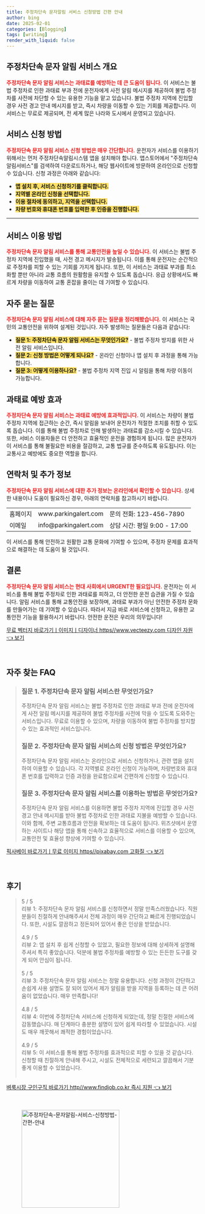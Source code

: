 ```yaml
---
title: 주정차단속 문자알림 서비스 신청방법 간편 안내
author: bing
date: 2025-02-01
categories: [Blogging]
tags: [writing]
render_with_liquid: false
---
```



<h2 id='주정차단속 문자 알림 서비스 개요'>주정차단속 문자 알림 서비스 개요</h2>

<p><b><span style="color: #ee2323;">주정차단속 문자 알림 서비스는 과태료를 예방하는 데 큰 도움이 됩니다.</span></b> 이 서비스는 불법 주정차로 인한 과태료 부과 전에 운전자에게 사전 알림 메시지를 제공하여 불법 주정차를 사전에 차단할 수 있는 유용한 기능을 맡고 있습니다. 불법 주정차 지역에 진입할 경우 사전 경고 안내 메시지를 받고, 즉시 차량을 이동할 수 있는 기회를 제공합니다. 이 서비스는 무료로 제공되며, 전 세계 많은 나라와 도시에서 운영되고 있습니다.</p>

<h2 id='서비스 신청 방법'>서비스 신청 방법</h2>

<p><b><span style="color: #ee2323;">주정차단속 문자 알림 서비스 신청 방법은 매우 간단합니다.</span></b> 운전자가 서비스를 이용하기 위해서는 먼저 주정차단속알림시스템 앱을 설치해야 합니다. 앱스토어에서 "주정차단속알림서비스"를 검색하여 다운로드하거나, 해당 웹사이트에 방문하여 온라인으로 신청할 수 있습니다. 신청 과정은 아래와 같습니다:</p>

<ul>
    <li><b><span style="background-color: #ffe066;">앱 설치 후, 서비스 신청하기를 클릭합니다.</span></b></li>
    <li><b><span style="background-color: #ffe066;">지역별 온라인 신청을 선택합니다.</span></b></li>
    <li><b><span style="background-color: #ffe066;">이용 절차에 동의하고, 지역을 선택합니다.</span></b></li>
    <li><b><span style="background-color: #ffe066;">차량 번호와 휴대폰 번호를 입력한 후 인증을 진행합니다.</span></b></li>
</ul>

<hr />

<h2 id='서비스 이용 방법'>서비스 이용 방법</h2>

<p><b><span style="color: #ee2323;">주정차단속 문자 알림 서비스를 통해 교통안전을 높일 수 있습니다.</span></b> 이 서비스는 불법 주정차 지역에 진입했을 때, 사전 경고 메시지가 발송됩니다. 이를 통해 운전자는 순간적으로 주정차를 피할 수 있는 기회를 가지게 됩니다. 또한, 이 서비스는 과태료 부과를 최소화할 뿐만 아니라 교통 흐름의 원활함을 유지할 수 있도록 돕습니다. 응급 상황에서도 빠르게 차량을 이동하여 교통 혼잡을 줄이는 데 기여할 수 있습니다.</p>

<h2 id='자주 묻는 질문'>자주 묻는 질문</h2>

<p><b><span style="color: #ee2323;">주정차단속 문자 알림 서비스에 대해 자주 묻는 질문을 정리해봤습니다.</span></b> 이 서비스는 국민의 교통안전을 위하여 설계된 것입니다. 자주 발생하는 질문들은 다음과 같습니다:</p>

<ul>
    <li><b><span style="background-color: #ffe066;">질문 1: 주정차단속 문자 알림 서비스는 무엇인가요?</span></b> - 불법 주정차 방지를 위한 사전 알림 서비스입니다.</li>
    <li><b><span style="background-color: #ffe066;">질문 2: 신청 방법은 어떻게 되나요?</span></b> - 온라인 신청이나 앱 설치 후 과정을 통해 가능합니다.</li>
    <li><b><span style="background-color: #ffe066;">질문 3: 어떻게 이용하나요?</span></b> - 불법 주정차 지역 진입 시 알림을 통해 차량 이동이 가능합니다.</li>
</ul>

<h2 id='과태료 예방 효과'>과태료 예방 효과</h2>

<p><b><span style="color: #ee2323;">주정차단속 문자 알림 서비스는 과태료 예방에 효과적입니다.</span></b> 이 서비스는 차량이 불법 주정차 지역에 접근하는 순간, 즉시 알림을 보내어 운전자가 적절한 조치를 취할 수 있도록 돕습니다. 이를 통해 불법 주정차로 인해 발생하는 과태료를 감소시킬 수 있습니다. 또한, 서비스 이용자들은 더 안전하고 효율적인 운전을 경험하게 됩니다. 많은 운전자가 이 서비스를 통해 불필요한 비용을 절감하고, 교통 법규를 준수하도록 유도됩니다. 이는 교통사고 예방에도 중요한 역할을 합니다.</p>

<h2 id='연락처 및 추가 정보'>연락처 및 추가 정보</h2>

<p><b><span style="color: #ee2323;">주정차단속 문자 알림 서비스에 대한 추가 정보는 온라인에서 확인할 수 있습니다.</span></b> 상세한 내용이나 도움이 필요하신 경우, 아래의 연락처를 참고하시기 바랍니다.</p>

<table>
    <tr>
        <td>홈페이지</td>
        <td>www.parkingalert.com</td>
        <td>문의 전화: 123-456-7890</td>
    </tr>
    <tr>
        <td>이메일</td>
        <td>info@parkingalert.com</td>
        <td>상담 시간: 평일 9:00 - 17:00</td>
    </tr>
</table>

<p>이 서비스를 통해 안전하고 원활한 교통 문화에 기여할 수 있으며, 주정차 문제를 효과적으로 해결하는 데 도움이 될 것입니다.</p>

<h2 id='결론'>결론</h2>

<p><b><span style="color: #ee2323;">주정차단속 문자 알림 서비스는 현대 사회에서 URGENT한 필요입니다.</span></b> 운전자는 이 서비스를 통해 불법 주정차로 인한 과태료를 피하고, 더 안전한 운전 습관을 가질 수 있습니다. 알림 서비스를 통해 교통안전을 보장하며, 과태료 부과가 아닌 안전한 주정차 문화를 만들어가는 데 기여할 수 있습니다. 따라서 지금 바로 서비스에 신청하고, 유용한 교통안전 기능을 활용하시기 바랍니다. 안전한 운전은 우리의 의무입니다!</p>


<p><a class="click-button" title="무료 벡터지 바로가기ㅣ이미지ㅣ디자이너 https//www.vecteezy.com 디자인 자원" href="https://blackassets.github.io/posts/%EB%AC%B4%EB%A3%8C-%EB%B2%A1%ED%84%B0%EC%A7%80-%EB%B0%94%EB%A1%9C%EA%B0%80%EA%B8%B0%E3%85%A3%EC%9D%B4%EB%AF%B8%EC%A7%80%E3%85%A3%EB%94%94%EC%9E%90%EC%9D%B4%EB%84%88-httpswww.vecteezy.com-%EB%94%94%EC%9E%90%EC%9D%B8-%EC%9E%90%EC%9B%90/" rel="dofollow">무료 벡터지 바로가기ㅣ이미지ㅣ디자이너 https//www.vecteezy.com 디자인 자원 👈 보기</a></p><br>
<h2 id='자주_찾는_FAQ'>자주 찾는 FAQ</h2>
<div itemscope="" itemtype="https://schema.org/FAQPage"> 
<blockquote> 
<div itemscope="" itemprop="mainEntity" itemtype="https://schema.org/Question"> 
<h3 itemprop="name">질문 1. 주정차단속 문자 알림 서비스란 무엇인가요?</h3> 
<div itemscope="" itemprop="acceptedAnswer" itemtype="https://schema.org/Answer"> 
<span itemprop="text"> 
<p>주정차단속 문자 알림 서비스는 불법 주정차로 인한 과태료 부과 전에 운전자에게 사전 알림 메시지를 제공하여 불법 주정차를 사전에 막을 수 있도록 도와주는 서비스입니다. 무료로 이용할 수 있으며, 차량을 이동하여 불법 주정차를 방지할 수 있는 효과적인 서비스입니다.</p> 
</span> 
</div> 
</div> 
<div itemscope="" itemprop="mainEntity" itemtype="https://schema.org/Question"> 
<h3 itemprop="name">질문 2. 주정차단속 문자 알림 서비스의 신청 방법은 무엇인가요?</h3> 
<div itemscope="" itemprop="acceptedAnswer" itemtype="https://schema.org/Answer"> 
<span itemprop="text"> 
<p>주정차단속 문자 알림 서비스는 온라인으로 서비스 신청하거나, 관련 앱을 설치하여 이용할 수 있습니다. 각 지역별로 온라인 신청이 가능하며, 차량번호와 휴대폰 번호를 입력하고 인증 과정을 완료함으로써 간편하게 신청할 수 있습니다.</p> 
</span> 
</div> 
</div> 
<div itemscope="" itemprop="mainEntity" itemtype="https://schema.org/Question"> 
<h3 itemprop="name">질문 3. 주정차단속 문자 알림 서비스를 이용하는 방법은 무엇인가요?</h3> 
<div itemscope="" itemprop="acceptedAnswer" itemtype="https://schema.org/Answer"> 
<span itemprop="text"> 
<p>주정차단속 문자 알림 서비스를 이용하면 불법 주정차 지역에 진입할 경우 사전 경고 안내 메시지를 받아 불법 주정차로 인한 과태료 지불을 예방할 수 있습니다. 이와 함께, 주변 교통흐름과 안전을 확보하는 데 도움이 됩니다. 위즈샷에서 운영하는 사이트나 해당 앱을 통해 신속하고 효율적으로 서비스를 이용할 수 있으며, 교통안전 및 효율성 향상에 기여할 수 있습니다.</p> 
</span> 
</div> 
</div> 
</blockquote> 
</div>
<p><a class="click-button" title="픽사베이 바로가기ㅣ무료 이미지 https//pixabay.com 고화질" href="https://blackassets.github.io/posts/%ED%94%BD%EC%82%AC%EB%B2%A0%EC%9D%B4-%EB%B0%94%EB%A1%9C%EA%B0%80%EA%B8%B0%E3%85%A3%EB%AC%B4%EB%A3%8C-%EC%9D%B4%EB%AF%B8%EC%A7%80-httpspixabay.com-%EA%B3%A0%ED%99%94%EC%A7%88/" rel="dofollow">픽사베이 바로가기ㅣ무료 이미지 https//pixabay.com 고화질 👈 보기</a></p><br>
<h2 id='후기'>후기</h2>
<div itemscope itemtype="https://schema.org/Product">
  <blockquote>
  <div itemprop="review" itemscope itemtype="https://schema.org/Review">
      <div itemprop="reviewRating" itemscope itemtype="https://schema.org/Rating"> <span itemprop="ratingValue">5</span> / <span itemprop="bestRating">5</span> </div>
      <span itemprop="reviewBody">리뷰 1: 주정차단속 문자 알림 서비스를 신청하면서 정말 만족스러웠습니다. 직원 분들이 친절하게 안내해주셔서 전체 과정이 매우 간단하고 빠르게 진행되었습니다. 또한, 시설도 깔끔하고 정돈되어 있어서 좋은 인상을 받았습니다.</span>
  </div>
  <br>
  <div itemprop="review" itemscope itemtype="https://schema.org/Review">
      <div itemprop="reviewRating" itemscope itemtype="https://schema.org/Rating"> <span itemprop="ratingValue">4.9</span> / <span itemprop="bestRating">5</span> </div>
      <span itemprop="reviewBody">리뷰 2: 앱 설치 후 쉽게 신청할 수 있었고, 필요한 정보에 대해 상세하게 설명해 주셔서 특히 좋았습니다. 덕분에 불법 주정차를 예방할 수 있는 든든한 도구를 갖게 되어 안심이 됩니다.</span>
  </div>
  <br>
  <div itemprop="review" itemscope itemtype="https://schema.org/Review">
      <div itemprop="reviewRating" itemscope itemtype="https://schema.org/Rating"> <span itemprop="ratingValue">5</span> / <span itemprop="bestRating">5</span> </div>
      <span itemprop="reviewBody">리뷰 3: 주정차단속 문자 알림 서비스는 정말 유용합니다. 신청 과정이 간단하고 손쉽게 사용 설명도 잘 되어 있어서 제가 알림을 받을 지역을 등록하는 데 큰 어려움이 없었습니다. 매우 만족합니다!</span>
  </div>
  <br>
  <div itemprop="review" itemscope itemtype="https://schema.org/Review">
      <div itemprop="reviewRating" itemscope itemtype="https://schema.org/Rating"> <span itemprop="ratingValue">4.8</span> / <span itemprop="bestRating">5</span> </div>
      <span itemprop="reviewBody">리뷰 4: 이번에 주정차단속 서비스에 신청하게 되었는데, 정말 친절한 서비스에 감동했습니다. 매 단계마다 충분한 설명이 있어 쉽게 따라할 수 있었습니다. 시설도 매우 깨끗해서 쾌적한 경험이었습니다.</span>
  </div>
  <br>
  <div itemprop="review" itemscope itemtype="https://schema.org/Review">
      <div itemprop="reviewRating" itemscope itemtype="https://schema.org/Rating"> <span itemprop="ratingValue">4.9</span> / <span itemprop="bestRating">5</span> </div>
      <span itemprop="reviewBody">리뷰 5: 이 서비스를 통해 불법 주정차를 효과적으로 피할 수 있을 것 같습니다. 신청할 때 친절하게 안내해 주시고, 시설도 전체적으로 세련되고 깔끔해서 기분 좋게 이용할 수 있었습니다.</span>
  </div>
  <br>
  </blockquote>
</div>
<p><a class="click-button" title="벼룩시장 구인구직 바로가기 http//www.findjob.co.kr 즉시 지원" href="https://blackassets.github.io/posts/%EB%B2%BC%EB%A3%A9%EC%8B%9C%EC%9E%A5-%EA%B5%AC%EC%9D%B8%EA%B5%AC%EC%A7%81-%EB%B0%94%EB%A1%9C%EA%B0%80%EA%B8%B0-httpwww.findjob.co.kr-%EC%A6%89%EC%8B%9C-%EC%A7%80%EC%9B%90/" rel="dofollow">벼룩시장 구인구직 바로가기 http//www.findjob.co.kr 즉시 지원 👈 보기</a></p><br>
<figure class="image"><img src="https://blackassets.github.io/assets/img/thumbnail/주정차단속-문자알림-서비스-신청방법-간편-안내.webp" alt="주정차단속-문자알림-서비스-신청방법-간편-안내" width="256" height="256"></figure>